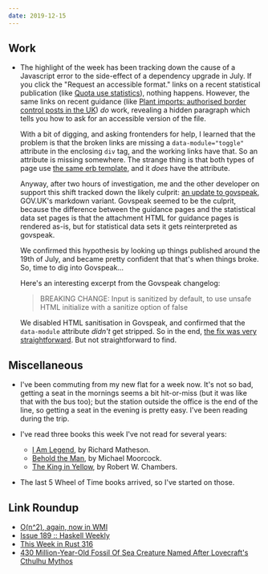 ```yaml
---
date: 2019-12-15
---
```


## Work

- The highlight of the week has been tracking down the cause of a
  Javascript error to the side-effect of a dependency upgrade in July.
  If you click the "Request an accessible format." links on a recent
  statistical publication (like [Quota use statistics][]), nothing
  happens.  However, the same links on recent guidance (like [Plant
  imports: authorised border control posts in the UK][]) *do* work,
  revealing a hidden paragraph which tells you how to ask for an
  accessible version of the file.

  With a bit of digging, and asking frontenders for help, I learned
  that the problem is that the broken links are missing a
  `data-module="toggle"` attribute in the enclosing `div` tag, and the
  working links have that.  So an attribute is missing somewhere.  The
  strange thing is that both types of page use [the same erb
  template][], and it *does* have the attribute.

  Anyway, after two hours of investigation, me and the other developer
  on support this shift tracked down the likely culprit: [an update to
  govspeak][], GOV.UK's markdown variant.  Govspeak seemed to be the
  culprit, because the difference between the guidance pages and the
  statistical data set pages is that the attachment HTML for guidance
  pages is rendered as-is, but for statistical data sets it gets
  reinterpreted as govspeak.

  We confirmed this hypothesis by looking up things published around
  the 19th of July, and became pretty confident that that's when
  things broke.  So, time to dig into Govspeak...

  Here's an interesting excerpt from the Govspeak changelog:

  > BREAKING CHANGE: Input is sanitized by default, to use unsafe HTML
  > initialize with a sanitize option of false

  We disabled HTML sanitisation in Govspeak, and confirmed that the
  `data-module` attribute *didn't* get stripped.  So in the end, [the
  fix was very straightforward][].  But not straightforward to find.

[Quota use statistics]: https://www.gov.uk/government/statistical-data-sets/quota-use-statistics
[Plant imports: authorised border control posts in the UK]: https://www.gov.uk/government/publications/plant-imports-authorised-points-of-entry-to-the-uk
[the same erb template]: https://github.com/alphagov/whitehall/blob/56006c6f6ba033fbe450ef91d46204499e62e337/app/views/documents/_attachment.html.erb#L75-L87
[an update to govspeak]: https://github.com/alphagov/whitehall/pull/4913
[the fix was very straightforward]: https://github.com/alphagov/govspeak/pull/173

## Miscellaneous

- I've been commuting from my new flat for a week now.  It's not so
  bad, getting a seat in the mornings seems a bit hit-or-miss (but it
  was like that with the bus too); but the station outside the office
  is the end of the line, so getting a seat in the evening is pretty
  easy.  I've been reading during the trip.

- I've read three books this week I've not read for several years:
  - [I Am Legend][], by Richard Matheson.
  - [Behold the Man][], by Michael Moorcock.
  - [The King in Yellow][], by Robert W. Chambers.

- The last 5 Wheel of Time books arrived, so I've started on those.

[I Am Legend]: https://en.wikipedia.org/wiki/I_Am_Legend_(novel)
[Behold the Man]: https://en.wikipedia.org/wiki/Behold_the_Man_(novel)
[The King in Yellow]: https://en.wikipedia.org/wiki/The_King_in_Yellow

## Link Roundup

- [O(n^2), again, now in WMI](https://randomascii.wordpress.com/2019/12/08/on2-again-now-in-wmi/)
- [Issue 189 :: Haskell Weekly](https://haskellweekly.news/issue/189.html)
- [This Week in Rust 316](https://this-week-in-rust.org/blog/2019/12/10/this-week-in-rust-316/)
- [430 Million-Year-Old Fossil Of Sea Creature Named After Lovecraft's Cthulhu Mythos](https://www.forbes.com/sites/davidbressan/2019/04/10/430-million-year-old-fossil-of-sea-creature-named-after-lovecrafts-cthulhu-mythos/)
